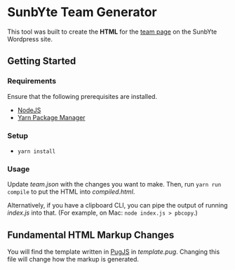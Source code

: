 # SunbYte Team Generator

This tool was built to create the **HTML** for the [team page](http://sunbyte.group.shef.ac.uk/wordpress/team/) on the SunbYte Wordpress site.

## Getting Started

### Requirements

Ensure that the following prerequisites are installed.
 - [NodeJS](https://nodejs.org/en/)
 - [Yarn Package Manager](https://yarnpkg.com/en/)

### Setup

 - `yarn install`

### Usage

Update *team.json* with the changes you want to make. Then, run `yarn run compile` to put the HTML into *compiled.html*.

Alternatively, if you have a clipboard CLI, you can pipe the output of running *index.js* into that. (For example, on Mac: `node index.js > pbcopy`.)

## Fundamental HTML Markup Changes

You will find the template written in [PugJS](https://pugjs.org) in *template.pug*. Changing this file will change how the markup is generated.

